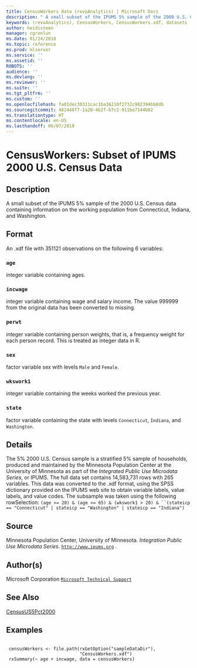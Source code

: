 ```yaml
---
title: CensusWorkers data (revoAnalytics) | Microsoft Docs
description: " A small subset of the IPUMS 5% sample of the 2000 U.S. Census data containing information on the working population from Connecticut, Indiana, and Washington. "
keywords: (revoAnalytics), CensusWorkers, CensusWorkers.xdf, datasets
author: heidisteen
manager: cgronlun
ms.date: 01/24/2018
ms.topic: reference
ms.prod: mlserver
ms.service: ''
ms.assetid: ''
ROBOTS: ''
audience: ''
ms.devlang: ''
ms.reviewer: ''
ms.suite: ''
ms.tgt_pltfrm: ''
ms.custom: ''
ms.openlocfilehash: fa01dec30311cac1ba36210f2732c982394bb8db
ms.sourcegitcommit: 482448f7-1a28-4b2f-b7c2-911be7144b02
ms.translationtype: HT
ms.contentlocale: en-US
ms.lasthandoff: 06/07/2019
---
```

 # <a name="censusworkers-subset-of-ipums-2000-us-census-data"></a>CensusWorkers: Subset of IPUMS 2000 U.S. Census Data 
 ## <a name="description"></a>Description

A small subset of the IPUMS 5% sample of the 2000 U.S. Census data containing information on the working population from Connecticut, Indiana, and Washington.


 ## <a name="format"></a>Format

An .xdf file with 351121 observations on the following 6 variables:


### `age`
integer variable containing ages.


### `incwage`
integer variable containing wage and salary income. The value 999999 from the original data has been converted to missing.


### `perwt`
integer variable containing person weights, that is, a frequency weight for each person record. This is treated as integer data in R.


### `sex`
factor variable sex with levels `Male` and `Female`.


### `wkswork1`
integer variable containing the weeks worked the previous year.


### `state`
factor variable containing the state with levels `Connecticut`, `Indiana`, and `Washington`.





 ## <a name="details"></a>Details

The 5% 2000 U.S. Census sample is a stratified 5% sample of households, produced and maintained by the Minnesota Population Center at the University of Minnesota as part of the *Integrated Public Use Microdata Series*, or IPUMS. The full data set contains 14,583,731 rows with 265 variables. This data was converted to the .xdf format, using  the SPSS dictionary provided on the IPUMS web site to obtain variable labels, value labels, and value codes. The subsample was taken using the following rowSelection:
`(age >= 20) & (age <= 65) & (wkswork1 > 20) &
``(stateicp == "Connecticut" | stateicp == "Washington" | stateicp == "Indiana")`


 ## <a name="source"></a>Source

Minnesota Population Center, University of Minnesota.
*Integration Public Use Microdata Series*. [`http://www.ipums.org`](http://www.ipums.org) .


 ## <a name="authors"></a>Author(s)
 Microsoft Corporation [`Microsoft Technical Support`](https://go.microsoft.com/fwlink/?LinkID=698556&clcid=0x409)


 ## <a name="see-also"></a>See Also

[CensusUS5Pct2000](CensusUS5Pct2000.md)

 ## <a name="examples"></a>Examples

 ```

  censusWorkers <- file.path(rxGetOption("sampleDataDir"),
                             "CensusWorkers.xdf")
  rxSummary(~ age + incwage, data = censusWorkers)
```


